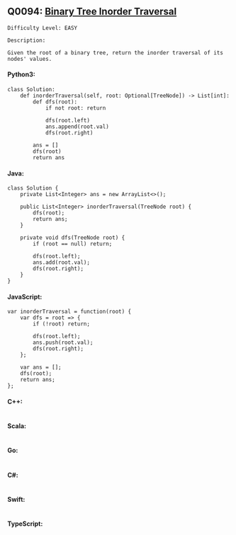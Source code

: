## Q0094: [Binary Tree Inorder Traversal](https://leetcode.com/problems/binary-tree-inorder-traversal/)

```
Difficulty Level: EASY
```

```
Description:

Given the root of a binary tree, return the inorder traversal of its nodes' values.
```

#### Python3:

```
class Solution:
    def inorderTraversal(self, root: Optional[TreeNode]) -> List[int]:
        def dfs(root):
            if not root: return

            dfs(root.left)
            ans.append(root.val)
            dfs(root.right)

        ans = []
        dfs(root)
        return ans
```

#### Java:

```
class Solution {
    private List<Integer> ans = new ArrayList<>();

    public List<Integer> inorderTraversal(TreeNode root) {
        dfs(root);
        return ans;
    }

    private void dfs(TreeNode root) {
        if (root == null) return;
        
        dfs(root.left);
        ans.add(root.val);
        dfs(root.right);
    }
}
```

#### JavaScript:

```
var inorderTraversal = function(root) {
    var dfs = root => {
        if (!root) return;
        
        dfs(root.left);
        ans.push(root.val);
        dfs(root.right);
    };

    var ans = [];
    dfs(root);
    return ans;
};
```

#### C++:

```

```

#### Scala:

```

```

#### Go:

```

```

#### C#:

```

```

#### Swift:

```

```

#### TypeScript:

```

```